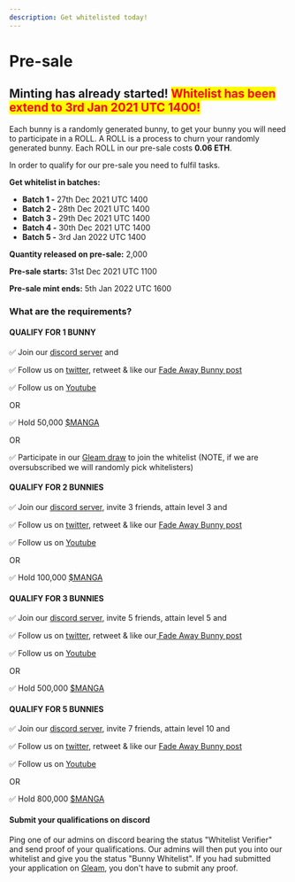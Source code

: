 ```yaml
---
description: Get whitelisted today!
---
```


# Pre-sale

## Minting has already started! <mark style="color:red;">Whitelist has been extend to 3rd Jan 2021 UTC 1400!</mark>

Each bunny is a randomly generated bunny, to get your bunny you will need to participate in a ROLL. A ROLL is a process to churn your randomly generated bunny. Each ROLL in our pre-sale costs **0.06 ETH**.

In order to qualify for our pre-sale you need to fulfil tasks.

**Get whitelist in batches:**

* **Batch 1 -** 27th Dec 2021 UTC 1400
* **Batch 2 -** 28th Dec 2021 UTC 1400
* **Batch 3 -** 29th Dec 2021 UTC 1400
* **Batch 4 -** 30th Dec 2021 UTC 1400
* **Batch 5 -** 3rd Jan 2022 UTC 1400

**Quantity released on pre-sale:** 2,000

**Pre-sale starts:** 31st Dec 2021 UTC 1100

**Pre-sale mint ends:** 5th Jan 2022 UTC 1600

### What are the requirements?

#### QUALIFY FOR 1 BUNNY

✅ Join our [discord server](https://discord.gg/mangatoken) and

✅ Follow us on [twitter](https://twitter.com/manga\_token), retweet & like our [Fade Away Bunny post](https://twitter.com/manga\_token/status/1468668702702796800)

✅ Follow us on [Youtube](https://www.youtube.com/channel/UCfiCki\_exYQ0OrP0VzJytcg)

OR

✅ Hold 50,000 [$MANGA](https://pancakeswap.finance/swap?outputCurrency=0xc2cb89bbb5bba6e21db1dfe13493dfd7dcbabd68\&inputCurrency=0xe9e7cea3dedca5984780bafc599bd69add087d56)

OR

✅ Participate in our [Gleam draw](https://gleam.io/YvPFM/fade-away-bunny-x-manga-token-whitelist-competition) to join the whitelist (NOTE, if we are oversubscribed we will randomly pick whitelisters)

#### QUALIFY FOR 2 BUNNIES

✅ Join our [discord server](https://discord.gg/mangatoken), invite 3 friends, attain level 3 and

✅ Follow us on [twitter](https://twitter.com/manga\_token), retweet & like our [Fade Away Bunny post](https://twitter.com/manga\_token/status/1468668702702796800)

✅ Follow us on [Youtube](https://www.youtube.com/channel/UCfiCki\_exYQ0OrP0VzJytcg)

OR

✅ Hold 100,000 [$MANGA](https://pancakeswap.finance/swap?outputCurrency=0xc2cb89bbb5bba6e21db1dfe13493dfd7dcbabd68\&inputCurrency=0xe9e7cea3dedca5984780bafc599bd69add087d56)

#### QUALIFY FOR 3 BUNNIES

✅ Join our [discord server](https://discord.gg/mangatoken), invite 5 friends, attain level 5 and

✅ Follow us on [twitter](https://twitter.com/manga\_token), retweet & like our[ Fade Away Bunny post](https://twitter.com/manga\_token/status/1468668702702796800)

✅ Follow us on [Youtube](https://www.youtube.com/channel/UCfiCki\_exYQ0OrP0VzJytcg)

OR

✅ Hold 500,000 [$MANGA](https://pancakeswap.finance/swap?outputCurrency=0xc2cb89bbb5bba6e21db1dfe13493dfd7dcbabd68\&inputCurrency=0xe9e7cea3dedca5984780bafc599bd69add087d56)

#### QUALIFY FOR 5 BUNNIES

✅ Join our [discord server](https://discord.gg/mangatoken), invite 7 friends, attain level 10 and

✅ Follow us on [twitter](https://twitter.com/manga\_token), retweet & like our [Fade Away Bunny post](https://twitter.com/manga\_token/status/1468668702702796800)

✅ Follow us on [Youtube](https://www.youtube.com/channel/UCfiCki\_exYQ0OrP0VzJytcg)

OR

✅ Hold 800,000 [$MANGA](https://pancakeswap.finance/swap?outputCurrency=0xc2cb89bbb5bba6e21db1dfe13493dfd7dcbabd68\&inputCurrency=0xe9e7cea3dedca5984780bafc599bd69add087d56)

#### Submit your qualifications on discord

Ping one of our admins on discord bearing the status "Whitelist Verifier" and send proof of your qualifications. Our admins will then put you into our whitelist and give you the status "Bunny Whitelist". If you had submitted your application on [Gleam](https://gleam.io/YvPFM/fade-away-bunny-x-manga-token-whitelist-competition), you don't have to submit any proof.
